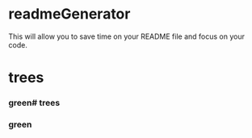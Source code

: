 # readmeGenerator
This will allow you to save time on your README file and focus on your code.

# trees
### green# trees
### green